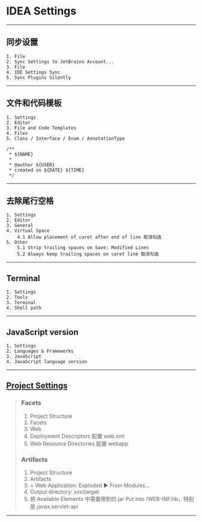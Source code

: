 # IDEA Settings
---
## 同步设置
    1. File
    2. Sync Settings to JetBrains Account...
    3. File
    4. IDE Settings Sync
    5. Sync Plugins Silently
---
## 文件和代码模板
    1. Settings
    2. Editor
    3. File and Code Templates
    4. Files
    5. Class / Interface / Enum / AnnotationType
    
    /**
     * ${NAME}
     *
     * @author ${USER}
     * created on ${DATE} ${TIME}
     */
---
## 去除尾行空格
    1. Settings
    2. Editor
    3. General
    4. Virtual Space
        4.1 Allow placement of caret after end of line 取消勾选
    5. Other
        5.1 Strip trailing spaces on Save: Modified Lines
        5.2 Always keep trailing spaces on caret line 取消勾选
---
## Terminal
    1. Settings
    2. Tools
    3. Terminal
    4. Shell path
---
## JavaScript version
    1. Settings
    2. Languages & Frameworks
    3. JavaScript
    4. JavaScript language version
---
## [Project Settings](https://www.jianshu.com/p/39b2206999e7)
>### Facets
>   1. Project Structure
>   2. Facets
>   3. Web
>   4. Deployment Descriptors 配置 web.xml
>   5. Web Resource Directories 配置 webapp
>### Artifacts
>   1. Project Structure
>   2. Artifacts
>   3. \+ Web Application: Exploded ▶ From Modules...
>   4. Output directory: xxx\target
>   5. 把 Available Elements 中需要用到的 jar Put into /WEB-INF/lib，特别是 javax.servlet-api
---